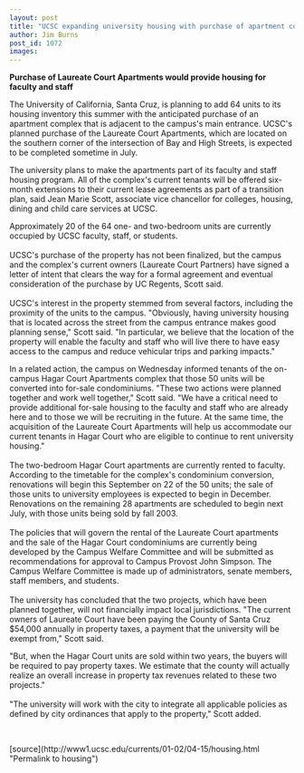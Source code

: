 ```yaml
---
layout: post
title: "UCSC expanding university housing with purchase of apartment complex"
author: Jim Burns
post_id: 1072
images:
---
```


<p>
  <b>Purchase of Laureate Court Apartments would provide housing for faculty and staff</b>
</p>
<p>
  The University of California, Santa Cruz, is planning to add 64 units to its housing inventory this summer with the anticipated purchase of an apartment complex that is adjacent to the campus's main entrance. UCSC's planned purchase of the Laureate Court Apartments, which are located on the southern corner of the intersection of Bay and High Streets, is expected to be completed sometime in July.
</p>The university plans to make the apartments part of its faculty and staff housing program. All of the complex's current tenants will be offered six-month extensions to their current lease agreements as part of a transition plan, said Jean Marie Scott, associate vice chancellor for colleges, housing, dining and child care services at UCSC.
<p>
  Approximately 20 of the 64 one- and two-bedroom units are currently occupied by UCSC faculty, staff, or students.<br>
  <br>
  UCSC's purchase of the property has not been finalized, but the campus and the complex's current owners (Laureate Court Partners) have signed a letter of intent that clears the way for a formal agreement and eventual consideration of the purchase by UC Regents, Scott said.<br>
  <br>
  UCSC's interest in the property stemmed from several factors, including the proximity of the units to the campus. "Obviously, having university housing that is located across the street from the campus entrance makes good planning sense," Scott said. "In particular, we believe that the location of the property will enable the faculty and staff who will live there to have easy access to the campus and reduce vehicular trips and parking impacts."
</p>
<p>
  In a related action, the campus on Wednesday informed tenants of the on-campus Hagar Court Apartments complex that those 50 units will be converted into for-sale condominiums. "These two actions were planned together and work well together," Scott said. "We have a critical need to provide additional for-sale housing to the faculty and staff who are already here and to those we will be recruiting in the future. At the same time, the acquisition of the Laureate Court Apartments will help us accommodate our current tenants in Hagar Court who are eligible to continue to rent university housing."<br>
  <br>
  The two-bedroom Hagar Court apartments are currently rented to faculty. According to the timetable for the complex's condominium conversion, renovations will begin this September on 22 of the 50 units; the sale of those units to university employees is expected to begin in December. Renovations on the remaining 28 apartments are scheduled to begin next July, with those units being sold by fall 2003.<br>
  <br>
  The policies that will govern the rental of the Laureate Court apartments and the sale of the Hagar Court condominiums are currently being developed by the Campus Welfare Committee and will be submitted as recommendations for approval to Campus Provost John Simpson. The Campus Welfare Committee is made up of administrators, senate members, staff members, and students.<br>
  <br>
  The university has concluded that the two projects, which have been planned together, will not financially impact local jurisdictions. "The current owners of Laureate Court have been paying the County of Santa Cruz $54,000 annually in property taxes, a payment that the university will be exempt from," Scott said.
</p>
<p>
  "But, when the Hagar Court units are sold within two years, the buyers will be required to pay property taxes. We estimate that the county will actually realize an overall increase in property tax revenues related to these two projects."<br>
  <br>
  "The university will work with the city to integrate all applicable policies as defined by city ordinances that apply to the property," Scott added.
</p>
<p>
  <br>

</p>
<p>

</p>
[source](http://www1.ucsc.edu/currents/01-02/04-15/housing.html "Permalink to housing")
